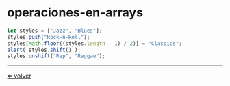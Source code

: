 # operaciones-en-arrays

````js
let styles = ["Jazz", "Blues"];
styles.push("Rock-n-Roll");
styles[Math.floor((styles.length - 1) / 2)] = "Classics";
alert( styles.shift() );
styles.unshift("Rap", "Reggae");
````

---
[⬅️ volver](https://github.com/VictorHugoAguilar/javascript-interview-questions-explained/blob/main/theory/data-types/array/readme.md#operaciones-en-arrays)
